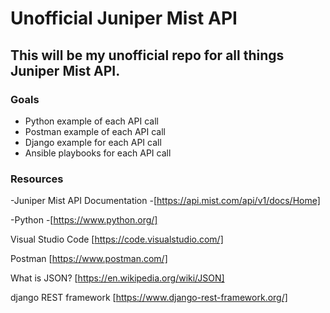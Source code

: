 # Unofficial Juniper Mist API #
## This will be my unofficial repo for all things Juniper Mist API. ##

### Goals ###
* Python example of each API call
* Postman example of each API call
* Django example for each API call
* Ansible playbooks for each API call

### Resources ###

-Juniper Mist API Documentation
    -[https://api.mist.com/api/v1/docs/Home]

-Python
    -[https://www.python.org/]

Visual Studio Code
[https://code.visualstudio.com/]

Postman
[https://www.postman.com/]

What is JSON?
[https://en.wikipedia.org/wiki/JSON]

django REST framework
[https://www.django-rest-framework.org/]